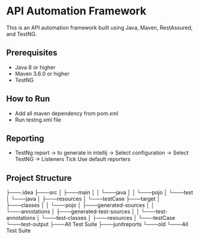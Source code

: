 # API Automation Framework

This is an API automation framework built using Java, Maven, RestAssured, and TestNG.

## Prerequisites

- Java 8 or higher
- Maven 3.6.0 or higher
- TestNG
## How to Run 
- Add all maven dependency from pom.xml
- Run testng.xml file

## Reporting 
- TestNg report -> to generate in intellij -> Select configuration -> Select TestNG -> Listeners Tick Use default reporters

## Project Structure

├───.idea
├───src
│   ├───main
│   │   └───java
│   │       └───pojo
│   └───test
│       └───java
│           ├───resources
│           └───testCase
├───target
│   ├───classes
│   │   └───pojo
│   ├───generated-sources
│   │   └───annotations
│   ├───generated-test-sources
│   │   └───test-annotations
│   └───test-classes
│       ├───resources
│       └───testCase
└───test-output
├───All Test Suite
├───junitreports
└───old
└───All Test Suite

